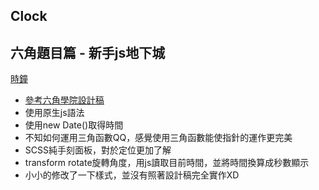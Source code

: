 ## Clock
  ## 六角題目篇 - 新手js地下城
  
  [時鐘](https://shikai1997.github.io/Clock/)
  
  * [參考六角學院設計稿](https://xd.adobe.com/spec/43be2f02-1d11-4dfb-4e3d-5c4df1df3896-358f/screen/e7b79d5d-37bb-41f7-8ca2-9df3811589e9/003-clock/)
  * 使用原生js語法
  * 使用new Date()取得時間
  * 不知如何運用三角函數QQ，感覺使用三角函數能使指針的運作更完美
  * SCSS純手刻面板，對於定位更加了解
  * transform rotate旋轉角度，用js讀取目前時間，並將時間換算成秒數顯示
  * 小小的修改了一下樣式，並沒有照著設計稿完全實作XD
